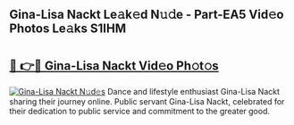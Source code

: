 ## Gina-Lisa Nackt Le𝚊k𝚎d N𝚞𝚍e - Part-EA5 Vid𝚎o Photos Le𝚊ks S1IHM

# <h2><a href="http://fb46l3.evod.top/?m=Gina-Lisa+Nackt">🔗 👉🔴 Gina-Lisa Nackt Vid𝚎o Ph𝚘t𝚘s</a></h2>

[![Gina-Lisa Nackt N𝚞d𝚎s](https://i.imgur.com/8V9OHl7.gif)](http://fb46l3.evod.top/?m=Gina-Lisa+Nackt)
Dance and lifestyle enthusiast Gina-Lisa Nackt sharing their journey online. Public servant Gina-Lisa Nackt, celebrated for their dedication to public service and commitment to the greater good. 
